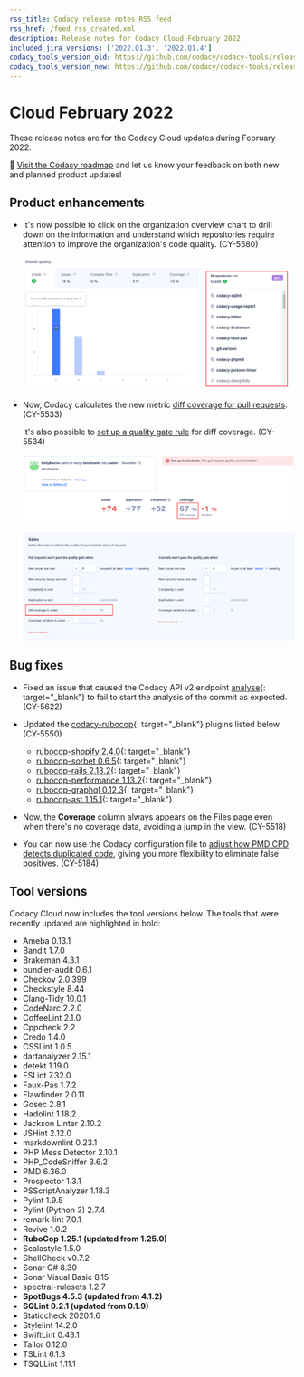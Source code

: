 ```yaml
---
rss_title: Codacy release notes RSS feed
rss_href: /feed_rss_created.xml
description: Release notes for Codacy Cloud February 2022.
included_jira_versions: ['2022.Q1.3', '2022.Q1.4']
codacy_tools_version_old: https://github.com/codacy/codacy-tools/releases/tag/4.4.2
codacy_tools_version_new: https://github.com/codacy/codacy-tools/releases/tag/5.2.6
---
```


# Cloud February 2022

These release notes are for the Codacy Cloud updates during February 2022.

📢 [Visit the Codacy roadmap](https://roadmap.codacy.com) and <span class="skip-vale">let us know</span> your feedback on both new and planned product updates!

<!--TODO Check these issues manually

Jira issues without release notes

Epics:
-   https://codacy.atlassian.net/browse/CY-5712
-   https://codacy.atlassian.net/browse/CY-5696
-   https://codacy.atlassian.net/browse/CY-5662
-   https://codacy.atlassian.net/browse/CY-5522
Bugs and Community Issues:
-   https://codacy.atlassian.net/browse/CY-5677
-   https://codacy.atlassian.net/browse/CY-5670
-   https://codacy.atlassian.net/browse/CY-5640
Others:
-   https://codacy.atlassian.net/browse/CY-5667
-   https://codacy.atlassian.net/browse/CY-5655
-   https://codacy.atlassian.net/browse/CY-5649
-   https://codacy.atlassian.net/browse/CY-5637
-   https://codacy.atlassian.net/browse/CY-5635
-   https://codacy.atlassian.net/browse/CY-5618
-   https://codacy.atlassian.net/browse/CY-5616
-   https://codacy.atlassian.net/browse/CY-5615
-   https://codacy.atlassian.net/browse/CY-2768
-   https://codacy.atlassian.net/browse/CY-1368
-   https://codacy.atlassian.net/browse/CY-1099

Jira issues with disabled release notes

Epics:
-   https://codacy.atlassian.net/browse/CY-5471
-   https://codacy.atlassian.net/browse/CY-5391
-   https://codacy.atlassian.net/browse/CY-5371
-   https://codacy.atlassian.net/browse/CY-4995
-   https://codacy.atlassian.net/browse/CY-4934
-   https://codacy.atlassian.net/browse/CY-3595
Bugs and Community Issues:
-   https://codacy.atlassian.net/browse/CY-5681
-   https://codacy.atlassian.net/browse/CY-5657
-   https://codacy.atlassian.net/browse/CY-5650
-   https://codacy.atlassian.net/browse/CY-5645
-   https://codacy.atlassian.net/browse/CY-5634
-   https://codacy.atlassian.net/browse/CY-5613
-   https://codacy.atlassian.net/browse/CY-5595
-   https://codacy.atlassian.net/browse/CY-5592
-   https://codacy.atlassian.net/browse/CY-5567
-   https://codacy.atlassian.net/browse/CY-5552
-   https://codacy.atlassian.net/browse/CY-5519
-   https://codacy.atlassian.net/browse/CY-5509
-   https://codacy.atlassian.net/browse/CY-5502
-   https://codacy.atlassian.net/browse/CY-5498
-   https://codacy.atlassian.net/browse/CY-5474
-   https://codacy.atlassian.net/browse/CY-5462
-   https://codacy.atlassian.net/browse/CY-5344
-   https://codacy.atlassian.net/browse/CY-5144
-->

## Product enhancements

-   It's now possible to click on the organization overview chart to drill down on the information and understand which repositories require attention to improve the organization's code quality. (CY-5580)

    ![Drilling down on the Overall quality chart](../images/cy-5580.png)

-   Now, Codacy calculates the new metric [diff coverage for pull requests](../../repositories/pull-requests.md#pull-request-quality-overview). (CY-5533)

    It's also possible to [set up a quality gate rule](../../repositories-configure/adjusting-quality-settings.md#gates) for diff coverage. (CY-5534)
    
    ![Diff coverage for a pull request](../images/cy-5533.png)

    ![Quality gate rule for diff coverage](../images/cy-5534.png)

## Bug fixes

-   Fixed an issue that caused the Codacy API v2 endpoint [analyse](https://api.codacy.com/api-docs#analyse){: target="_blank"} to fail to start the analysis of the commit as expected. (CY-5622)
-   Updated the [<span class="skip-vale">codacy-rubocop</span>](https://github.com/codacy/codacy-rubocop){: target="_blank"} plugins listed below. (CY-5550)

    -   [<span class="skip-vale">rubocop-shopify 2.4.0</span>](https://rubygems.org/gems/rubocop-shopify/versions/2.4.0){: target="_blank"}
    -   [<span class="skip-vale">rubocop-sorbet 0.6.5</span>](https://rubygems.org/gems/rubocop-sorbet/versions/0.6.5){: target="_blank"}
    -   [<span class="skip-vale">rubocop-rails 2.13.2</span>](https://rubygems.org/gems/rubocop-rails/versions/2.13.2){: target="_blank"}
    -   [<span class="skip-vale">rubocop-performance 1.13.2</span>](https://rubygems.org/gems/rubocop-performance/versions/1.13.2){: target="_blank"}
    -   [<span class="skip-vale">rubocop-graphql 0.12.3</span>](https://rubygems.org/gems/rubocop-graphql/versions/0.12.3){: target="_blank"}
    -   [<span class="skip-vale">rubocop-ast 1.15.1</span>](https://rubygems.org/gems/rubocop-ast/versions/1.15.1){: target="_blank"}
-   Now, the **Coverage** column always appears on the Files page even when there's no coverage data, avoiding a jump in the view. (CY-5518)
-   You can now use the Codacy configuration file to [adjust how PMD CPD detects duplicated code](../../repositories-configure/codacy-configuration-file.md#pmd-cpd-duplication), giving you more flexibility to eliminate false positives. (CY-5184)

## Tool versions

Codacy Cloud now includes the tool versions below. The tools that were recently updated are highlighted in bold:

-   Ameba 0.13.1
-   Bandit 1.7.0
-   Brakeman 4.3.1
-   bundler-audit 0.6.1
-   Checkov 2.0.399
-   Checkstyle 8.44
-   Clang-Tidy 10.0.1
-   CodeNarc 2.2.0
-   CoffeeLint 2.1.0
-   Cppcheck 2.2
-   Credo 1.4.0
-   CSSLint 1.0.5
-   dartanalyzer 2.15.1
-   detekt 1.19.0
-   ESLint 7.32.0
-   Faux-Pas 1.7.2
-   Flawfinder 2.0.11
-   Gosec 2.8.1
-   Hadolint 1.18.2
-   Jackson Linter 2.10.2
-   JSHint 2.12.0
-   markdownlint 0.23.1
-   PHP Mess Detector 2.10.1
-   PHP_CodeSniffer 3.6.2
-   PMD 6.36.0
-   Prospector 1.3.1
-   PSScriptAnalyzer 1.18.3
-   Pylint 1.9.5
-   Pylint (Python 3) 2.7.4
-   remark-lint 7.0.1
-   Revive 1.0.2
-   **RuboCop 1.25.1 (updated from 1.25.0)**
-   Scalastyle 1.5.0
-   ShellCheck v0.7.2
-   Sonar C# 8.30
-   Sonar Visual Basic 8.15
-   spectral-rulesets 1.2.7
-   **SpotBugs 4.5.3 (updated from 4.1.2)**
-   **SQLint 0.2.1 (updated from 0.1.9)**
-   Staticcheck 2020.1.6
-   Stylelint 14.2.0
-   SwiftLint 0.43.1
-   Tailor 0.12.0
-   TSLint 6.1.3
-   TSQLLint 1.11.1
